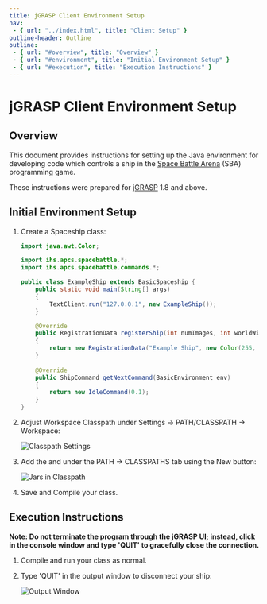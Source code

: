 ```yaml
---
title: jGRASP Client Environment Setup
nav:
 - { url: "../index.html", title: "Client Setup" }
outline-header: Outline
outline:
 - { url: "#overview", title: "Overview" }
 - { url: "#environment", title: "Initial Environment Setup" }
 - { url: "#execution", title: "Execution Instructions" }
---
```


jGRASP Client Environment Setup
=====================

<a name="overview"></a>Overview
-----------

This document provides instructions for setting up the Java environment for developing code which controls a ship in the [Space Battle Arena](http://battlearena.mikeware.com/) (SBA) programming game.

These instructions were prepared for [jGRASP](http://www.jgrasp.org/) 1.8 and above.

<a name="environment"></a>Initial Environment Setup
-----------------------------

1. Create a Spaceship class:

    ```java
    import java.awt.Color;

    import ihs.apcs.spacebattle.*;
    import ihs.apcs.spacebattle.commands.*;

    public class ExampleShip extends BasicSpaceship {
        public static void main(String[] args)
        {
            TextClient.run("127.0.0.1", new ExampleShip());
        }

        @Override
        public RegistrationData registerShip(int numImages, int worldWidth, int worldHeight)
        {
            return new RegistrationData("Example Ship", new Color(255, 255, 255), 0);
        }
        
        @Override
        public ShipCommand getNextCommand(BasicEnvironment env)
        {
            return new IdleCommand(0.1);
        }
    }
    ```

2. Adjust Workspace Classpath under Settings -> PATH/CLASSPATH -> Workspace:

	![Classpath Settings](Classpath.png)
	
3. Add the <?# ReleasePathLink "gson-2.2.jar" /?> and <?# ReleasePathLink "SpaceBattle.jar" /?> under the PATH -> CLASSPATHS tab using the New button:

	![Jars in Classpath](AddJars.png)
	
4. Save and Compile your class.

<a name="execution"></a>Execution Instructions
-------------------------

**Note: Do not terminate the program through the jGRASP UI; instead, click in the console window and type 'QUIT' to gracefully close the connection.**

1. Compile and run your class as normal.

2. Type 'QUIT' in the output window to disconnect your ship:

	![Output Window](Disconnect.png)
